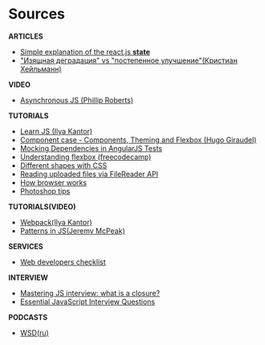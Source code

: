 # Sources
**ARTICLES**
* [Simple explanation of the react.js **state**](https://daveceddia.com/visual-guide-to-state-in-react/)
* ["Изящная деградация" vs "постепенное улучшение"(Кристиан Хейльманн)](https://peredelka.wordpress.com/2011/07/30/graceful-degradation-vs-progressive-enhance/)


**VIDEO**
* [Asynchronous JS (Phillip Roberts)](https://www.youtube.com/watch?v=8aGhZQkoFbQ)

**TUTORIALS**
* [Learn JS (Ilya Kantor)](https://learn.javascript.ru/)
* [Component case - Components, Theming and Flexbox (Hugo Giraudel)](https://www.sitepoint.com/sitepoints-tiles-a-case-study/)
* [Mocking Dependencies in AngularJS Tests](https://www.sitepoint.com/mocking-dependencies-angularjs-tests/)
* [Understanding flexbox (freecodecamp)](https://medium.freecodecamp.com/understanding-flexbox-everything-you-need-to-know-b4013d4dc9af#.zde855pql)
* [Different shapes with CSS](http://1stwebdesigner.com/css-shapes/)
* [Reading uploaded files via FileReader API](http://blog.teamtreehouse.com/reading-files-using-the-html5-filereader-api)
* [How browser works](http://taligarsiel.com/Projects/howbrowserswork1.htm)
* [Photoshop tips](http://rafaltomal.com/a-web-developerss-guide-to-photoshop/)

**TUTORIALS(VIDEO)**
* [Webpack(Ilya Kantor)](https://www.youtube.com/watch?v=kLMjOd-x0aQ&list=PLDyvV36pndZHfBThhg4Z0822EEG9VGenn)
* [Patterns in JS(Jeremy McPeak)](https://www.youtube.com/watch?v=mG20htjwoBY&list=PLqEsQbKGIlmrpvQcnidKsVWSCV6vjAHN9)

**SERVICES**
* [Web developers checklist](http://webdevchecklist.com/)

**INTERVIEW**
* [Mastering JS interview: what is a closure?](https://medium.com/javascript-scene/master-the-javascript-interview-what-is-a-closure-b2f0d2152b36#.c3osk1pr8)
* [Essential JavaScript Interview Questions](https://www.toptal.com/javascript/interview-questions)

**PODCASTS**
* [WSD(ru)](https://github.com/web-standards-ru/podcast)
